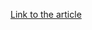 [Link to the article](https://cybersecuritynews.com/darcula-3-0-tool-automatically-generates-phishing-kit-for-any-brand/)
